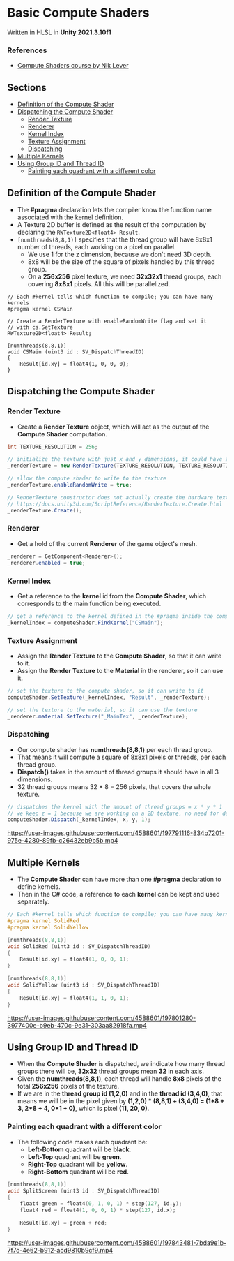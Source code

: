 # Basic Compute Shaders

Written in HLSL in **Unity 2021.3.10f1**

### References

- [Compute Shaders course by Nik Lever](https://www.udemy.com/course/compute-shaders)

## Sections

- [Definition of the Compute Shader](#definition-of-the-compute-shader)
- [Dispatching the Compute Shader](#dispatching-the-compute-shader)
  - [Render Texture](#render-texture)
  - [Renderer](#renderer)
  - [Kernel Index](#kernel-index)
  - [Texture Assignment](#texture-assignment)
  - [Dispatching](#dispatching)
- [Multiple Kernels](#multiple-kernels)
- [Using Group ID and Thread ID](#using-group-id-and-thread-id)
  - [Painting each quadrant with a different color](#painting-each-quadrant-with-a-different-color)

## Definition of the Compute Shader

- The **#pragma** declaration lets the compiler know the function name associated with the kernel definition.
- A Texture 2D buffer is defined as the result of the computation by declaring the `RWTexture2D<float4> Result`.
- `[numthreads(8,8,1)]` specifies that the thread group will have 8x8x1 number of threads, each working on a pixel on parallel.
  - We use 1 for the z dimension, because we don't need 3D depth.
  - 8x8 will be the size of the square of pixels handled by this thread group.
  - On a **256x256** pixel texture, we need **32x32x1** thread groups, each covering **8x8x1** pixels. All this will be parallelized.

```hlsl
// Each #kernel tells which function to compile; you can have many kernels
#pragma kernel CSMain

// Create a RenderTexture with enableRandomWrite flag and set it
// with cs.SetTexture
RWTexture2D<float4> Result;

[numthreads(8,8,1)]
void CSMain (uint3 id : SV_DispatchThreadID)
{
    Result[id.xy] = float4(1, 0, 0, 0);
}
```

## Dispatching the Compute Shader

### Render Texture

- Create a **Render Texture** object, which will act as the output of the **Compute Shader** computation.

```cs
int TEXTURE_RESOLUTION = 256;

// initialize the texture with just x and y dimensions, it could have z depth
_renderTexture = new RenderTexture(TEXTURE_RESOLUTION, TEXTURE_RESOLUTION, 0);

// allow the compute shader to write to the texture
_renderTexture.enableRandomWrite = true;

// RenderTexture constructor does not actually create the hardware texture
// https://docs.unity3d.com/ScriptReference/RenderTexture.Create.html
_renderTexture.Create();
```

### Renderer

- Get a hold of the current **Renderer** of the game object's mesh.

```cs
_renderer = GetComponent<Renderer>();
_renderer.enabled = true;
```

### Kernel Index

- Get a reference to the **kernel** id from the **Compute Shader**, which corresponds to the main function being executed.

```cs
// get a reference to the kernel defined in the #pragma inside the compute shader
_kernelIndex = computeShader.FindKernel("CSMain");
```

### Texture Assignment

- Assign the **Render Texture** to the **Compute Shader**, so that it can write to it.
- Assign the **Render Texture** to the **Material** in the renderer, so it can use it.

```cs
// set the texture to the compute shader, so it can write to it
computeShader.SetTexture(_kernelIndex, "Result", _renderTexture);

// set the texture to the material, so it can use the texture
_renderer.material.SetTexture("_MainTex", _renderTexture);
```

### Dispatching

- Our compute shader has **numthreads(8,8,1)** per each thread group.
- That means it will compute a square of 8x8x1 pixels or threads, per each thread group.
- **Dispatch()** takes in the amount of thread groups it should have in all 3 dimensions.
- 32 thread groups means 32 \* 8 = 256 pixels, that covers the whole texture.

```cs
// dispatches the kernel with the amount of thread groups = x * y * 1
// we keep z = 1 because we are working on a 2D texture, no need for depth
computeShader.Dispatch(_kernelIndex, x, y, 1);
```

<!-- 1.mp4 -->

https://user-images.githubusercontent.com/4588601/197791116-834b7201-975e-4280-89fb-c26432eb9b5b.mp4

## Multiple Kernels

- The **Compute Shader** can have more than one **#pragma** declaration to define kernels.
- Then in the C# code, a reference to each **kernel** can be kept and used separately.

```c
// Each #kernel tells which function to compile; you can have many kernels
#pragma kernel SolidRed
#pragma kernel SolidYellow

[numthreads(8,8,1)]
void SolidRed (uint3 id : SV_DispatchThreadID)
{
    Result[id.xy] = float4(1, 0, 0, 1);
}

[numthreads(8,8,1)]
void SolidYellow (uint3 id : SV_DispatchThreadID)
{
    Result[id.xy] = float4(1, 1, 0, 1);
}
```

<!-- 2.mp4 -->

https://user-images.githubusercontent.com/4588601/197801280-3977400e-b9eb-470c-9e31-303aa82918fa.mp4

## Using Group ID and Thread ID

- When the **Compute Shader** is dispatched, we indicate how many thread groups there will be, **32x32** thread groups mean **32** in each axis.
- Given the **numthreads(8,8,1)**, each thread will handle **8x8** pixels of the total **256x256** pixels of the texture.
- If we are in the **thread group id (1,2,0)** and in the **thread id (3,4,0)**, that means we will be in the pixel given by **(1,2,0) \* (8,8,1) + (3,4,0) = (1\*8 + 3, 2\*8 + 4, 0\*1 + 0)**, which is pixel **(11, 20, 0)**.

### Painting each quadrant with a different color

- The following code makes each quadrant be:
  - **Left-Bottom** quadrant will be **black**.
  - **Left-Top** quadrant will be **green**.
  - **Right-Top** quadrant will be **yellow**.
  - **Right-Bottom** quadrant will be **red**.

```c
[numthreads(8,8,1)]
void SplitScreen (uint3 id : SV_DispatchThreadID)
{
    float4 green = float4(0, 1, 0, 1) * step(127, id.y);
    float4 red = float4(1, 0, 0, 1) * step(127, id.x);

    Result[id.xy] = green + red;
}
```

<!-- 3.mp4 -->

https://user-images.githubusercontent.com/4588601/197843481-7bda9e1b-7f7c-4e62-b912-acd9810b9cf9.mp4

